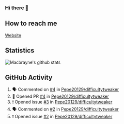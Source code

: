 ### Hi there 👋
## How to reach me
[Website](https://macbrayne.de)
<!--
Missing: Email
-->
## Statistics
![Macbrayne's github stats](https://github-readme-stats.vercel.app/api?username=macbrayne&count_private=true&include_all_commits=true&show_icons=true&hide=stars)
## GitHub Activity
<!--START_SECTION:activity-->
1. 🗣 Commented on [#4](https://github.com/Pepe20129/difficultytweaker/issues/4) in [Pepe20129/difficultytweaker](https://github.com/Pepe20129/difficultytweaker)
2. 💪 Opened PR [#4](https://github.com/Pepe20129/difficultytweaker/pull/4) in [Pepe20129/difficultytweaker](https://github.com/Pepe20129/difficultytweaker)
3. ❗️ Opened issue [#3](https://github.com/Pepe20129/difficultytweaker/issues/3) in [Pepe20129/difficultytweaker](https://github.com/Pepe20129/difficultytweaker)
4. 🗣 Commented on [#2](https://github.com/Pepe20129/difficultytweaker/issues/2) in [Pepe20129/difficultytweaker](https://github.com/Pepe20129/difficultytweaker)
5. ❗️ Opened issue [#2](https://github.com/Pepe20129/difficultytweaker/issues/2) in [Pepe20129/difficultytweaker](https://github.com/Pepe20129/difficultytweaker)
<!--END_SECTION:activity-->


<!--
**macbrayne/macbrayne** is a ✨ _special_ ✨ repository because its `README.md` (this file) appears on your GitHub profile.

Here are some ideas to get you started:

- 🔭 I’m currently working on ...
- 🌱 I’m currently learning ...
- 👯 I’m looking to collaborate on ...
- 🤔 I’m looking for help with ...
- 💬 Ask me about ...
- 📫 How to reach me: ...
- 😄 Pronouns: ...
- ⚡ Fun fact: ...
-->
